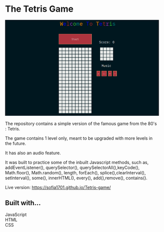 # The Tetris Game

![Screenshot](tetris.png)

The repository contains a simple version of the famous game from the 80's : Tetris.

The game contains 1 level only, meant to be upgraded with more levels in the future.

It has also an audio feature.

It was built to practice some of the inbuilt Javascript methods, such as, addEventListener(), querySelector(), querySelectorAll(),keyCode(), Math.floor(), Math.random(), length, forEach(), splice(),clearInterval(), setInterval(), some(), innerHTML(), every(), add(),remove(), contains().

Live version: https://sofia1701.github.io/Tetris-game/ 

## Built with...

JavaScript <br/>
HTML <br/>
CSS
